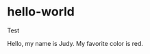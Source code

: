 # hello-world
Test
<!-- Judy's test -->
Hello, my name is Judy. My favorite color is red.
<!-- end of Judy's test --> 

